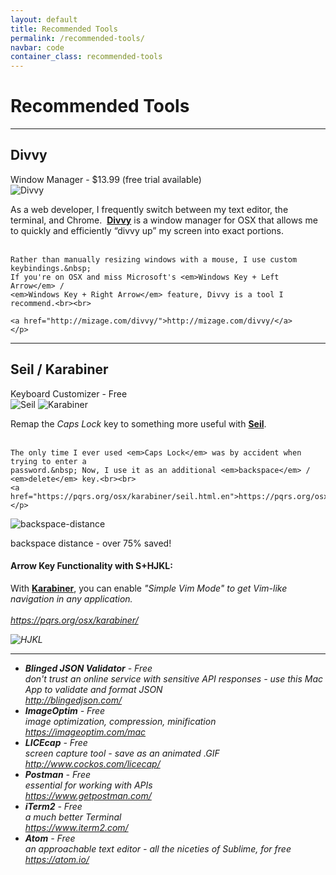 ```yaml
---
layout: default
title: Recommended Tools
permalink: /recommended-tools/
navbar: code
container_class: recommended-tools
---
```

# Recommended Tools

<hr id="divvy">
<h2>Divvy</h2>
<span>Window Manager - $13.99 (free trial available)</span>
<div class="row">
  <div class="col-xs-4">
    <img src="../assets/recommended-tools/divvy-512.png" alt="Divvy">
  </div>
  <div class="col-xs-8">
    <p>
    As a web developer, I frequently switch between my text editor, the terminal, and Chrome.&nbsp;
    <strong><a href="http://mizage.com/divvy/">Divvy</a></strong> is a window manager for OSX that
    allows me to quickly and efficiently “divvy up” my screen into exact portions.<br><br>

    Rather than manually resizing windows with a mouse, I use custom keybindings.&nbsp;
    If you're on OSX and miss Microsoft's <em>Windows Key + Left Arrow</em> /
    <em>Windows Key + Right Arrow</em> feature, Divvy is a tool I recommend.<br><br>

    <a href="http://mizage.com/divvy/">http://mizage.com/divvy/</a>
    </p>
  </div>
</div>

<hr id="seil-karabiner">
<h2>Seil / Karabiner</h2>
<span>Keyboard Customizer - Free</span>
<div class="row">
  <div class="col-xs-4">
    <img src="../assets/recommended-tools/seil.png" alt="Seil" class="pull-left">
    <img src="../assets/recommended-tools/karabiner.png" alt="Karabiner" class="pull-right">
  </div>
  <div class="col-xs-8">
    <p>
    Remap the <em>Caps Lock</em> key to something more useful with
    <strong><a href="https://pqrs.org/osx/karabiner/seil.html.en">Seil</a></strong>.<br><br>

    The only time I ever used <em>Caps Lock</em> was by accident when trying to enter a
    password.&nbsp; Now, I use it as an additional <em>backspace</em> / <em>delete</em> key.<br><br>
    <a href="https://pqrs.org/osx/karabiner/seil.html.en">https://pqrs.org/osx/karabiner/seil.html.en</a>
    </p>
  </div>
</div>
<img src="../assets/recommended-tools/backspace-distance.jpg" alt="backspace-distance">
<p class="backspace-distance">backspace distance - over 75% saved!</p>

<h4>Arrow Key Functionality with S+HJKL:</h4>
<p>
With <strong><a href="https://pqrs.org/osx/karabiner/">Karabiner</a></strong>, you can enable
<em>"Simple Vim Mode"<em> to get Vim-like navigation in any application.<br><br>
<a href="https://pqrs.org/osx/karabiner/">https://pqrs.org/osx/karabiner/</a>
</p>
<img src="../assets/recommended-tools/hjkl.jpg" alt="HJKL">

<hr>
<ul>
  <li>
      <strong>Blinged JSON Validator</strong> - Free<br>
      don't trust an online service with sensitive API responses -
      use this Mac App to validate and format JSON<br>
      <a href="http://blingedjson.com/">http://blingedjson.com/</a>
  </li>
  <li>
      <strong>ImageOptim</strong> - Free<br>
      image optimization, compression, minification<br>
      <a href="https://imageoptim.com/mac">https://imageoptim.com/mac</a>
  </li>
  <li>
      <strong>LICEcap</strong> - Free<br>
      screen capture tool - save as an animated .GIF<br>
      <a href="http://www.cockos.com/licecap/">http://www.cockos.com/licecap/</a>
  </li>
  <li>
      <strong>Postman</strong> - Free<br>
      essential for working with APIs<br>
      <a href="https://www.getpostman.com/">https://www.getpostman.com/</a>
  </li>
  <li>
      <strong>iTerm2</strong> - Free<br>
      a much better Terminal<br>
      <a href="https://www.iterm2.com/">https://www.iterm2.com/</a>
  </li>
  <li>
      <strong>Atom</strong> - Free<br>
      an approachable text editor - all the niceties of Sublime, for free<br>
      <a href="https://atom.io/">https://atom.io/</a>
  </li>
</ul>

<!-- #TODO -->
<!-- Pomodoro Timer -->
<!-- Evernote -->
<!-- Grammarly - https://www.grammarly.com/-->
<!-- GIMP - GNU Image Manipulation Program -->
<!-- Fotor - Photo Editor - http://www.fotor.com/ -->
<!-- f.lux - https://justgetflux.com/ -->
<!-- Audacity - http://www.audacityteam.org/ -->
